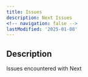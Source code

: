 ```yaml
---
title: Issues
description: Next Issues
<!-- navigation: false --> 
lastModified: '2025-01-08'
---
```


## Description

Issues encountered with Next
